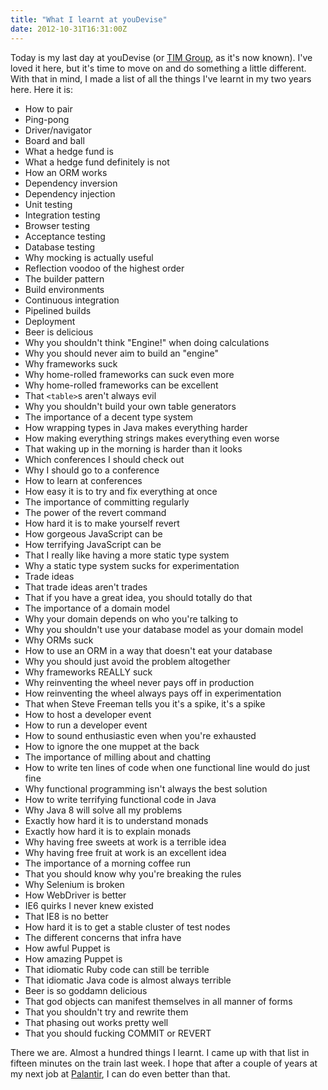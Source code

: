 ```yaml
---
title: "What I learnt at youDevise"
date: 2012-10-31T16:31:00Z
---
```


Today is my last day at youDevise (or [TIM Group](http://timgroup.com/),
as it's now known). I've loved it here, but it's time to move on and do
something a little different. With that in mind, I made a list of all
the things I've learnt in my two years here. Here it is:

<!--more-->

-   How to pair
-   Ping-pong
-   Driver/navigator
-   Board and ball
-   What a hedge fund is
-   What a hedge fund definitely is not
-   How an ORM works
-   Dependency inversion
-   Dependency injection
-   Unit testing
-   Integration testing
-   Browser testing
-   Acceptance testing
-   Database testing
-   Why mocking is actually useful
-   Reflection voodoo of the highest order
-   The builder pattern
-   Build environments
-   Continuous integration
-   Pipelined builds
-   Deployment
-   Beer is delicious
-   Why you shouldn't think "Engine!" when doing calculations
-   Why you should never aim to build an "engine"
-   Why frameworks suck
-   Why home-rolled frameworks can suck even more
-   Why home-rolled frameworks can be excellent
-   That `<table>`s aren't always evil
-   Why you shouldn't build your own table generators
-   The importance of a decent type system
-   How wrapping types in Java makes everything harder
-   How making everything strings makes everything even worse
-   That waking up in the morning is harder than it looks
-   Which conferences I should check out
-   Why I should go to a conference
-   How to learn at conferences
-   How easy it is to try and fix everything at once
-   The importance of committing regularly
-   The power of the revert command
-   How hard it is to make yourself revert
-   How gorgeous JavaScript can be
-   How terrifying JavaScript can be
-   That I really like having a more static type system
-   Why a static type system sucks for experimentation
-   Trade ideas
-   That trade ideas aren't trades
-   That if you have a great idea, you should totally do that
-   The importance of a domain model
-   Why your domain depends on who you're talking to
-   Why you shouldn't use your database model as your domain model
-   Why ORMs suck
-   How to use an ORM in a way that doesn't eat your database
-   Why you should just avoid the problem altogether
-   Why frameworks REALLY suck
-   Why reinventing the wheel never pays off in production
-   How reinventing the wheel always pays off in experimentation
-   That when Steve Freeman tells you it's a spike, it's a spike
-   How to host a developer event
-   How to run a developer event
-   How to sound enthusiastic even when you're exhausted
-   How to ignore the one muppet at the back
-   The importance of milling about and chatting
-   How to write ten lines of code when one functional line would do
    just fine
-   Why functional programming isn't always the best solution
-   How to write terrifying functional code in Java
-   Why Java 8 will solve all my problems
-   Exactly how hard it is to understand monads
-   Exactly how hard it is to explain monads
-   Why having free sweets at work is a terrible idea
-   Why having free fruit at work is an excellent idea
-   The importance of a morning coffee run
-   That you should know why you're breaking the rules
-   Why Selenium is broken
-   How WebDriver is better
-   IE6 quirks I never knew existed
-   That IE8 is no better
-   How hard it is to get a stable cluster of test nodes
-   The different concerns that infra have
-   How awful Puppet is
-   How amazing Puppet is
-   That idiomatic Ruby code can still be terrible
-   That idiomatic Java code is almost always terrible
-   Beer is so goddamn delicious
-   That god objects can manifest themselves in all manner of forms
-   That you shouldn't try and rewrite them
-   That phasing out works pretty well
-   That you should fucking COMMIT or REVERT

There we are. Almost a hundred things I learnt. I came up with that list
in fifteen minutes on the train last week. I hope that after a couple of
years at my next job at [Palantir](http://palantir.com/), I can do even
better than that.
